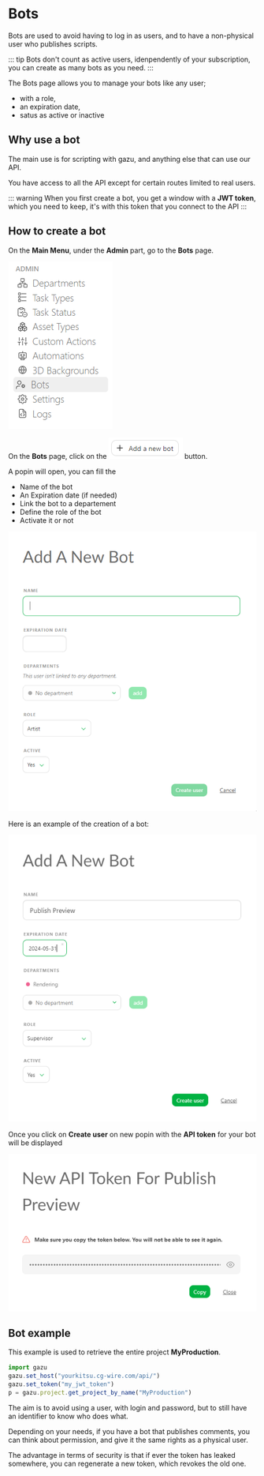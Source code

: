 # Bots

Bots are used to avoid having to log in as users, and to have a non-physical user who publishes scripts.

::: tip
Bots don't count as active users, idenpendently of your subscription, you can create as many bots as you need.
:::

The Bots page allows you to manage your bots like any user;
* with a role, 
* an expiration date, 
* satus as active or inactive

## Why use a bot

The main use is for scripting with gazu, and anything else that can use our API.

You have access to all the API except for certain routes limited to real users.

::: warning
When you first create a bot, you get a window with a **JWT token**, which you need to keep, it's with this token that you connect to the API
:::

## How to create a bot

On the **Main Menu**, under the **Admin** part, go to the **Bots** page.

![Main menu Bots](../img/getting-started/main_menu_bots.png)

On the **Bots** page, click on the ![New Bots](../img/getting-started/add_new_bot.png) button.

A popin will open, you can fill the 
- Name of the bot
- An Expiration date (if needed)
- Link the bot to a departement
- Define the role of the bot
- Activate it or not

![Main creation Bots](../img/getting-started/add_new_bot_pop.png)

Here is an example of the creation of a bot:

![Example creation Bots](../img/getting-started/bot_example.png)

Once you click on **Create user** on new popin with the **API token** for your bot will be displayed

![Example Bots Token](../img/getting-started/bot_token.png)

## Bot example

This example is used to retrieve the entire project **MyProduction**.

```js
import gazu
gazu.set_host("yourkitsu.cg-wire.com/api/")
gazu.set_token("my_jwt_token")
p = gazu.project.get_project_by_name("MyProduction")
```

The aim is to avoid using a user, with login and password, but to still have an identifier to know who does what.


Depending on your needs, if you have a bot that publishes comments, you can think about permission, and give it the same rights as a physical user.

The advantage in terms of security is that if ever the token has leaked somewhere, you can regenerate a new token, which revokes the old one.



